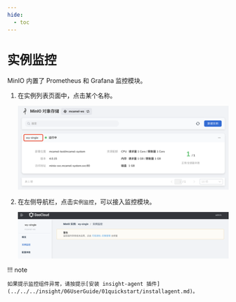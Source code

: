 ```yaml
---
hide:
  - toc
---
```


# 实例监控

MinIO 内置了 Prometheus 和 Grafana 监控模块。

1. 在实例列表页面中，点击某个名称。

    ![](../images/view01.png)

2. 在左侧导航栏，点击`实例监控`，可以接入监控模块。

    ![](../images/insight01.png)

!!! note

    如果提示监控组件异常，请按提示[安装 insight-agent 插件](../../../insight/06UserGuide/01quickstart/installagent.md)。

<!-- 各项监控指标的具体含义稍后补充(@justedennnnn)。 -->
